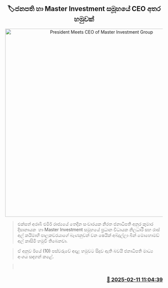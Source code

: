 <p align='center'><b><h2 align='center' title='President Meets CEO of Master Investment Group'>🏷ජනපති හා Master Investment සමූහයේ CEO අතර හමුවක්</h2></b></p>
<p align='center'><img src='https://helakuru.sgp1.cdn.digitaloceanspaces.com/esana/images/lib/anura-president-uae-u.jpg' width='600' alt='President Meets CEO of Master Investment Group'></p>

> එක්සත් අරාබි එමීර් රාජ්‍යයේ තෙදින සංචාරයක නිරත ජනාධිපති අනුර කුමාර දිසානායක  හා Master Investment සමූහයේ ප්‍රධාන විධායක නිලධාරී සහ රාස් අල් කයිමාහි පාලකවරයාගේ බෑණනුවන් වන ෂෙයික් අබ්දුල්ලා බින් මොහොමඩ් අල් කාසිමි හමුවී තිබෙනවා.

> ඒ අනුව ඊයේ (10) පස්වරුවේ අදාළ හමුවට සිදුව ඇති බවයි ජනාධිපති මාධ්‍ය අංශය සඳහන් කළේ.

>  



<h3 align='right'><a href='https://www.helakuru.lk/esana/p/107372/'>📅 2025-02-11 11:04:39</a></h3>
